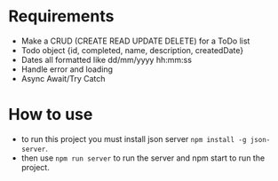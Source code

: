 # Requirements

- Make a CRUD (CREATE READ UPDATE DELETE) for a ToDo list
- Todo object {id, completed, name, description, createdDate}
- Dates all formatted like dd/mm/yyyy hh:mm:ss
- Handle error and loading
- Async Await/Try Catch

# How to use

- to run this project you must install json server `npm install -g json-server`.
- then use `npm run server` to run the server and npm start to run the project.
